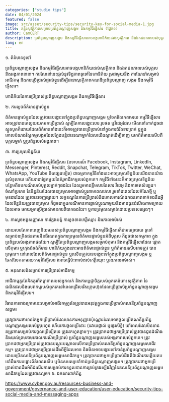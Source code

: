 ```yaml
---
categories: ["studio tips"]
date: 04/01/2024
featured: false
image: src/asset/security-tips/security-key-for-social-media-1.jpg
title: គន្លឹះសុវត្ថិភាពសម្រាប់ប្រព័ន្ធបណ្តាញសង្គម និងកម្មវិធីផ្ញើសារ (ផ្នែក១)
author: CamCERT
description: ប្រព័ន្ធបណ្តាញសង្គម និងកម្មវិធីផ្ញើសារអាចបង្កហានិភ័យដល់សុវត្ថិភាព និងឯកជនភាពរបស់បុគ្គល និងអង្គភាពនានា។
lang: en
---
```


១. ព័ត៌មានទូទៅ

ប្រព័ន្ធបណ្តាញសង្គម និងកម្មវិធីផ្ញើសារអាចបង្កហានិភ័យដល់សុវត្ថិភាព និងឯកជនភាពរបស់បុគ្គល និងអង្គភាពនានា។ ការណែនាំនេះផ្តល់នូវទិដ្ឋភាពទូទៅនៃហានិភ័យ រួមជាមួយនឹង ការណែនាំសម្រាប់អាជីវកម្ម និងការប្រើប្រាស់ផ្ទាល់ខ្លួនដើម្បីធានាសុវត្ថិភាពគណនីប្រព័ន្ធបណ្តាញ សង្គម និងកម្មវិធីផ្ញើសារ។

ហានិភ័យនៃការប្រើប្រាស់ប្រព័ន្ធបណ្តាញសង្គម និងកម្មវិធីផ្ញើសារ

២. ការលួចព័ត៌មានផ្ទាល់ខ្លួន

ព័ត៌មានផ្ទាល់ខ្លួនដែលត្រូវបានបង្ហោះទៅក្នុងប្រព័ន្ធបណ្តាញសង្គម ឬចែករំលែកតាមរយៈកម្មវិធីផ្ញើសារ អាចត្រូវបានគេលួយយកមកប្រើប្រាស់ សូម្បីតែការបង្ហោះសារ រូបថត ឬវីដេអូដែល មើលទៅហាក់ដូចជាស្លូតបូតក៏ដោយដែលព័ត៌មានទាំងនេះក៏អាចត្រូវបានប្រើប្រាស់នៅក្នុងការជំរិតទារប្រាក់ ឬក្នុងគោលបំណងវិស្វកម្មសង្គមដែលក្លែងបន្លំជានរណាម្នាក់ដែលយើងស្គាត់ដើម្បីទាញ យកព័ត៌មានរសើបពីបុគ្គលម្នាក់ ឬប្រព័ន្ធរបស់អង្គភាព។

៣. ការប្រមូលទិន្នន័យ

ប្រព័ន្ធបណ្តាញសង្គម និងកម្មវិធីផ្ញើសារ (ឧទាហរណ៍ Facebook, Instagram, LinkedIn, Messenger, Pinterest, Reddit, Snapchat, Telegram, TikTok, Twitter, WeChat, WhatsApp, YouTube និងផ្សេងទៀត) ជាធម្មតាកម្មវិធីទាំងនេះអាចប្រមូលទិន្នន័យយើងបានយ៉ាងទូលំទូលាយ ហើយវាជាផ្នែកមួយនៃគំរូអាជីវកម្មរបស់ពួកគេ។ កម្មវិធីទាំងនេះក៏អាចប្រមូលទិន្នន័យបន្ថែមពីឧបករណ៍របស់បុគ្គលម្នាក់ៗផងដែរ ដែលរួមមានខ្លឹមសារនៃសារ វីដេអូ និងការថតសំឡេង។ ចំណាំប្រភេទ នៃទិន្នន័យដែលបានប្រមូលអាចផ្លាស់ប្តូរតាមពេលវេលា រួមទាំងពេលដែលកំណែថ្មី ឬមុខងារដែល ត្រូវបានចេញផ្សាយ។ លក្ខខណ្ឌនៃការប្រើប្រាស់និងគោលការណ៍ឯកជនភាពទាក់ទងនឹងអ្វីដែលទិន្នន័យត្រូវបានប្រមូល ក៏ដូចជាក្នុងករណីមានការផ្លាស់ប្តូរណាមួយនិងមានជូនដំណឹងតាមក្រោយដែលអាច អោយអ្នកប្រើប្រាស់មានការពិបាកផងដែរ។ ឬការប្រមូលសម្ងាត់ដោយប្រទេសផ្សេងៗ។

៤. ការលួចអត្តសញ្ញាណ ការក្លែងបន្លំ ការខូចខាតកេរ្តិ៍ឈ្មោះ និងភាពអាម៉ាស់

ដោយសារតែភាពពេញនិយមរបស់ប្រព័ន្ធបណ្តាញសង្គម និងកម្មវិធីផ្ញើសារក៏ជាមធ្យោបាយ ទូទៅសម្រាប់ឧក្រិតជនតាមអ៊ីនធឺណេតក្នុងការប្រមូលព័ត៌មានផ្ទាល់ខ្លួនអំពីបុគ្គល ក៏ដូចជាសកម្មភាព ក្នុងប្រព័ន្ធរបស់អង្គភាពផងដែរ។ សូម្បីតែប្រព័ន្ធបណ្តាញសង្គមសម្រាប់កុមារ និងកម្មវិធីផ្ញើសារដែល ផ្តោតលើកុមារ ឬក្មេងជំទង់ក៏មាន ហានិភ័យក្នុងនោះមានព័ត៌មានផ្ទាល់ខ្លួន ឬព័ត៌មានរសើបអាចត្រូវ បានប្រមូល។ នៅពេលដែលព័ត៌មានផ្ទាល់ខ្លួន ឬរសើបត្រូវបានបង្ហោះទៅក្នុងប្រព័ន្ធបណ្តាញសង្គម ឬចែករំលែកតាមរយៈកម្មវិធីផ្ញើសារ វាអាចធ្វើប៉ះពាល់ដល់កេរ្តិ៍ឈ្មោះ ឬរងភាពអាម៉ាស់។

៥. អនុសាសន៍សម្រាប់ការប្រើប្រាស់អាជីវកម្ម

អាជីវកម្មគួរតែគិតគូរពីតម្លាភាពរបស់អ្នកលក់ និងការប្តេជ្ញាចិត្តរបស់ពួកគេចំពោះសុវត្ថិភាព នៃផលិតផលនិងសេវាកម្មរបស់ពួកគេនៅពេលជ្រើសរើសក្រុមហ៊ុនដែលប្រើប្រាស់ប្រព័ន្ធបណ្តាញសង្គម និងកម្មវិធីផ្ញើសារ។

វិធានការខាងក្រោមនេះសម្រាប់អាជីវកម្មគួរតែត្រូវបានអនុវត្តក្នុងការប្រើប្រាស់គណនីប្រព័ន្ធបណ្តាញសង្គម៖

ត្រូវប្រាកដថាមានតែអ្នកប្រើប្រាស់ដែលមានការអនុញ្ញាតប៉ុណ្ណោះដែលអាចចូលប្រើគណនីប្រព័ន្ធបណ្តាញសង្គមរបស់ក្រុមហ៊ុន ហើយការចូលប្រើនោះ (ដោយផ្ទាល់ ឬផ្ទេរសិទ្ធិ) នៅពេលដែលមិនមានតម្រូវការសម្រាប់ការចូលប្រើទៀតទេ ត្រូវដកហូតភ្លាមៗ។
ត្រូវប្រាកដថាអ្នកប្រើប្រាស់ត្រូវបានជូនដំណឹង និងយល់ព្រមតាមគោលការណ៍ប្រើប្រាស់ ប្រព័ន្ធបណ្តាញសង្គមរបស់អង្គភាពរបស់ពួកគេ។
ត្រូវប្រាកដថាអ្នកប្រើប្រាស់ត្រូវបានបណ្តុះបណ្តាលលើការប្រើប្រាស់គណនីប្រព័ន្ធបណ្តាញសង្គមសាជីវកម្ម។
ត្រូវប្រាកដថាអ្នកប្រើប្រាស់ដឹងពីអ្វីដែលអាច និងមិនអាចបង្ហោះទៅកាន់ប្រព័ន្ធបណ្តាញសង្គម ដោយប្រើគណនីប្រព័ន្ធបណ្តាញសង្គមសាជីវកម្ម។
ត្រូវប្រាកដថាអ្នកប្រើប្រាស់ដឹងពីដំណើរការឆ្លើយតបទៅនឹងការបង្ហោះព័ត៌មានរសើប ឬមិនសមរម្យទៅកាន់ប្រព័ន្ធបណ្តាញសង្គម។
ត្រូវប្រាកដថាអ្នកប្រើប្រាស់បានដឹងអំពីដំណើរការសម្រាប់ការទទួលបានការគ្រប់គ្រងឡើងវិញនៃគណនីប្រព័ន្ធបណ្តាញសង្គមសាជីវកម្មដែលត្រូវបានលួច។
៦. ឯកសារពាក់ព័ន្ធ

https://www.cyber.gov.au/resources-business-and-government/governance-and-user-education/user-education/security-tips-social-media-and-messaging-apps
